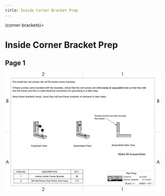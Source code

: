 ```yaml
---
title: Inside Corner Bracket Prep
---
```


(corner-brackets)=
# Inside Corner Bracket Prep

## Page 1
[![Page1](_static/corner_brackets_0.png)](_static/corner_brackets_0.png)
